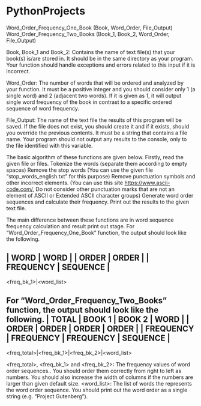 # PythonProjects


Word_Order_Frequency_One_Book (Book, Word_Order, File_Output)
Word_Order_Frequency_Two_Books (Book_1, Book_2, Word_Order, File_Output)

Book, Book_1 and Book_2: Contains the name of text file(s) that your book(s) is/are
stored in. It should be in the same directory as your program. Your function should
handle exceptions and errors related to this input if it is incorrect.

Word_Order: The number of words that will be ordered and analyzed by your function.
It must be a positive integer and you should consider only 1 (a single word) and 2
(adjacent two words). If it is given as 1, it will output single word frequency of the book
in contrast to a specific ordered sequence of word frequency.

File_Output: The name of the text file the results of this program will be saved. If the
file does not exist, you should create it and if it exists, should you override the previous
contents. It must be a string that contains a file name. Your program should not output
any results to the console, only to the file identified with this variable.

The basic algorithm of these functions are given below.
Firstly, read the given file or files.
Tokenize the words (separate them according to empty spaces)
Remove the stop words
(You can use the given file “stop_words_english.txt” for this purpose)
Remove punctuation symbols and other incorrect elements.
(You can use this site https://www.ascii-code.com/, Do not consider other punctuation
marks that are not an element of ASCII or Extended ASCII character groups)
Generate word order sequences and calculate their frequency.
Print out the results to the given text file.

The main difference between these functions are in word sequence frequency calculation
and result print out stage. For “Word_Order_Frequency_One_Book” function, the output
should look like the following.

| WORD      | WORD     |
| ORDER     | ORDER    |
| FREQUENCY | SEQUENCE |
------------------------
 <freq_bk_1>|<word_list>
 
For “Word_Order_Frequency_Two_Books” function, the output should look like the
following.
| TOTAL     | BOOK 1    | BOOK 2    | WORD |
| ORDER     | ORDER     | ORDER     | ORDER |
| FREQUENCY | FREQUENCY | FREQUENCY | SEQUENCE |
------------------------------------------------
<freq_total>|<freq_bk_1>|<freq_bk_2>|<word_list>

<freq_total>, <freq_bk_1> and <freq_bk_2>: The frequency values of word order
sequences.. You should order them correctly from right to left as numbers. You should
also increase the width of columns if the numbers are larger than given default size.
<word_list>: The list of words the represents the word order sequence. You should print
out the word order as a single string (e.g. “Project Gutenberg”).





